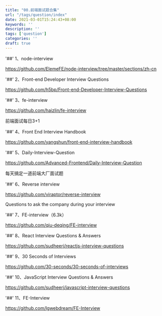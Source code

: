 ```yaml
---
title: "00.前端面试题合集"
url: "/tags/question/index"
date: 2021-03-01T15:24:43+08:00
keywords: ''
description: ''
tags: ['question']
categories: ''
draft: true
---
```


'##' 1、node-interview   

https://github.com/ElemeFE/node-interview/tree/master/sections/zh-cn 

'##' 2、Front-end Developer Interview Questions

https://github.com/h5bp/Front-end-Developer-Interview-Questions


'##' 3、fe-interview

https://github.com/haizlin/fe-interview

前端面试每日3+1

'##' 4、Front End Interview Handbook

https://github.com/yangshun/front-end-interview-handbook

'##' 5、Daily-Interview-Question

https://github.com/Advanced-Frontend/Daily-Interview-Question

每天搞定一道前端大厂面试题

'##' 6、Reverse interview

https://github.com/viraptor/reverse-interview

Questions to ask the company during your interview

'##' 7、FE-interview（6.3k）

https://github.com/qiu-deqing/FE-interview

'##' 8、React Interview Questions & Answers

https://github.com/sudheerj/reactjs-interview-questions

'##' 9、30 Seconds of Interviews

https://github.com/30-seconds/30-seconds-of-interviews

'##' 10、JavaScript Interview Questions & Answers

https://github.com/sudheerj/javascript-interview-questions

'##' 11、FE-Interview

https://github.com/lgwebdream/FE-Interview